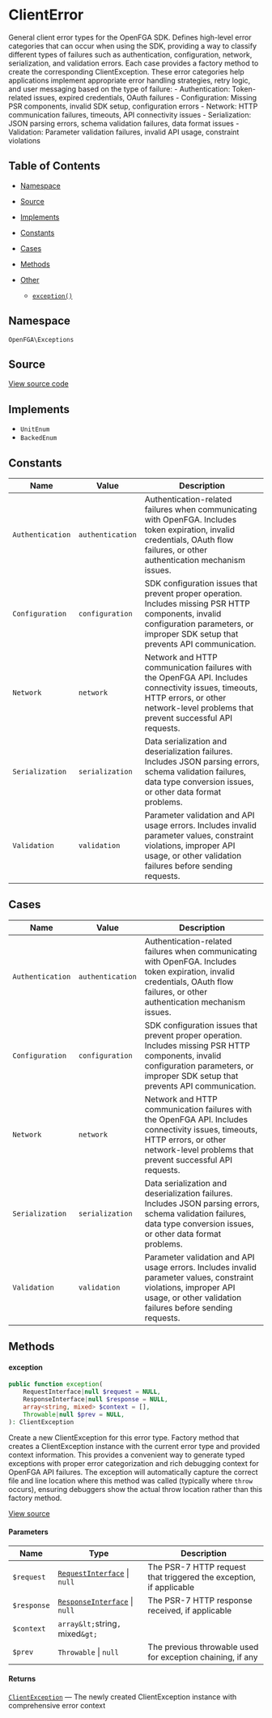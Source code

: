 # ClientError

General client error types for the OpenFGA SDK. Defines high-level error categories that can occur when using the SDK, providing a way to classify different types of failures such as authentication, configuration, network, serialization, and validation errors. Each case provides a factory method to create the corresponding ClientException. These error categories help applications implement appropriate error handling strategies, retry logic, and user messaging based on the type of failure: - Authentication: Token-related issues, expired credentials, OAuth failures - Configuration: Missing PSR components, invalid SDK setup, configuration errors - Network: HTTP communication failures, timeouts, API connectivity issues - Serialization: JSON parsing errors, schema validation failures, data format issues - Validation: Parameter validation failures, invalid API usage, constraint violations

## Table of Contents

- [Namespace](#namespace)
- [Source](#source)
- [Implements](#implements)
- [Constants](#constants)
- [Cases](#cases)
- [Methods](#methods)

- [Other](#other)
  - [`exception()`](#exception)

## Namespace

`OpenFGA\Exceptions`

## Source

[View source code](https://github.com/evansims/openfga-php/blob/main/src/Exceptions/ClientError.php)

## Implements

- `UnitEnum`
- `BackedEnum`

## Constants

| Name             | Value            | Description                                                                                                                                                                              |
| ---------------- | ---------------- | ---------------------------------------------------------------------------------------------------------------------------------------------------------------------------------------- |
| `Authentication` | `authentication` | Authentication-related failures when communicating with OpenFGA. Includes token expiration, invalid credentials, OAuth flow failures, or other authentication mechanism issues.          |
| `Configuration`  | `configuration`  | SDK configuration issues that prevent proper operation. Includes missing PSR HTTP components, invalid configuration parameters, or improper SDK setup that prevents API communication.   |
| `Network`        | `network`        | Network and HTTP communication failures with the OpenFGA API. Includes connectivity issues, timeouts, HTTP errors, or other network-level problems that prevent successful API requests. |
| `Serialization`  | `serialization`  | Data serialization and deserialization failures. Includes JSON parsing errors, schema validation failures, data type conversion issues, or other data format problems.                   |
| `Validation`     | `validation`     | Parameter validation and API usage errors. Includes invalid parameter values, constraint violations, improper API usage, or other validation failures before sending requests.           |

## Cases

| Name             | Value            | Description                                                                                                                                                                              |
| ---------------- | ---------------- | ---------------------------------------------------------------------------------------------------------------------------------------------------------------------------------------- |
| `Authentication` | `authentication` | Authentication-related failures when communicating with OpenFGA. Includes token expiration, invalid credentials, OAuth flow failures, or other authentication mechanism issues.          |
| `Configuration`  | `configuration`  | SDK configuration issues that prevent proper operation. Includes missing PSR HTTP components, invalid configuration parameters, or improper SDK setup that prevents API communication.   |
| `Network`        | `network`        | Network and HTTP communication failures with the OpenFGA API. Includes connectivity issues, timeouts, HTTP errors, or other network-level problems that prevent successful API requests. |
| `Serialization`  | `serialization`  | Data serialization and deserialization failures. Includes JSON parsing errors, schema validation failures, data type conversion issues, or other data format problems.                   |
| `Validation`     | `validation`     | Parameter validation and API usage errors. Includes invalid parameter values, constraint violations, improper API usage, or other validation failures before sending requests.           |

## Methods

#### exception

```php
public function exception(
    RequestInterface|null $request = NULL,
    ResponseInterface|null $response = NULL,
    array<string, mixed> $context = [],
    Throwable|null $prev = NULL,
): ClientException

```

Create a new ClientException for this error type. Factory method that creates a ClientException instance with the current error type and provided context information. This provides a convenient way to generate typed exceptions with proper error categorization and rich debugging context for OpenFGA API failures. The exception will automatically capture the correct file and line location where this method was called (typically where `throw` occurs), ensuring debuggers show the actual throw location rather than this factory method.

[View source](https://github.com/evansims/openfga-php/blob/main/src/Exceptions/ClientError.php#L98)

#### Parameters

| Name        | Type                                                                | Description                                                        |
| ----------- | ------------------------------------------------------------------- | ------------------------------------------------------------------ |
| `$request`  | [`RequestInterface`](Requests/RequestInterface.md) &#124; `null`    | The PSR-7 HTTP request that triggered the exception, if applicable |
| `$response` | [`ResponseInterface`](Responses/ResponseInterface.md) &#124; `null` | The PSR-7 HTTP response received, if applicable                    |
| `$context`  | `array&lt;`string`, `mixed`&gt;`                                    |                                                                    |
| `$prev`     | `Throwable` &#124; `null`                                           | The previous throwable used for exception chaining, if any         |

#### Returns

[`ClientException`](ClientException.md) — The newly created ClientException instance with comprehensive error context
